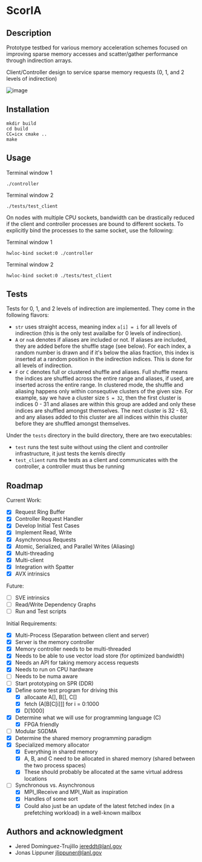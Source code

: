 # ScorIA

## Description
Prototype testbed for various memory acceleration schemes focused on improving sparse memory accesses and scatter/gather performance through indirection arrays.

Client/Controller design to service sparse memory requests (0, 1, and 2 levels of indirection)

![image](https://user-images.githubusercontent.com/20432571/212427502-d881947b-fcc1-4297-8013-e18d3c0fc71a.png)


## Installation
```
mkdir build
cd build
CC=icx cmake ..
make
```

## Usage
Terminal window 1
```
./controller
```

Terminal window 2
```
./tests/test_client
```

On nodes with multiple CPU sockets, bandwidth can be drastically reduced if the client and controller processes are bound to different sockets. To explicitly bind the processes to the same socket, use the following:

Terminal window 1
```
hwloc-bind socket:0 ./controller
```

Terminal window 2
```
hwloc-bind socket:0 ./tests/test_client
```


## Tests
Tests for 0, 1, and 2 levels of indirection are implemented. They come in the following flavors:
- `str` uses straight access, meaning index `a[i] = i` for all levels of indirection (this is the only test availalbe for 0 levels of indirection).
- `A` or `noA` denotes if aliases are included or not. If aliases are included, they are added before the shuffle stage (see below). For each index, a random number is drawn and if it's below the alias fraction, this index is inserted at a random position in the indirection indices. This is done for all levels of indirection.
- `F` or `C` denotes full or clustered shuffle and aliases. Full shuffle means the indices are shuffled across the entire range and aliases, if used, are inserted across the entire range. In clustered mode, the shuffle and aliasing happens only within consequtive clusters of the given size. For example, say we have a cluster size `S = 32`, then the first cluster is indices 0 - 31 and aliases are within this group are added and only these indices are shuffled amongst themselves. The next cluster is 32 - 63, and any aliases added to this cluster are all indices within this cluster before they are shuffled amongst themselves.

Under the `tests` directory in the build directory, there are two executables:
- `test` runs the test suite without using the client and controller infrastructure, it just tests the kernls directly
- `test_client` runs the tests as a client and communicates with the controller, a controller must thus be running


## Roadmap
Current Work:
- [x] Request Ring Buffer
- [x] Controller Request Handler
- [x] Develop Initial Test Cases
- [x] Implement Read, Write
- [x] Asynchronous Requests
- [x] Atomic, Serialized, and Parallel Writes (Aliasing)
- [x] Multi-threading
- [x] Multi-client
- [x] Integration with Spatter
- [x] AVX intrinsics

Future:
- [ ] SVE intrinsics
- [ ] Read/Write Dependency Graphs
- [ ] Run and Test scripts

Initial Requirements:
- [x] Multi-Process (Separation between client and server)
- [x] Server is the memory controller
- [x] Memory controller needs to be multi-threaded
- [x] Needs to be able to use vector load store (for optimized bandwidth)
- [x] Needs an API for taking memory access requests
- [x] Needs to run on CPU hardware
- [ ] Needs to be numa aware
- [ ] Start prototyping on SPR (DDR)
- [x] Define some test program for driving this
  - [x] allocaate A[], B[], C[]
  - [x] fetch (A[B[C[i]]] for i = 0:1000
  - [x] D[1000]
- [x] Determine what we will use for programming language (C)
  - [x] FPGA friendly
- [ ] Modular SGDMA
- [x] Determine the shared memory programming paradigm
- [x] Specialized memory allocator
  - [x] Everything in shared memory
  - [x] A, B, and C need to be allocated in shared memory (shared between the two process spaces) 
  - [x] These should probably be allocated at the same virtual address locations
- [ ] Synchronous vs. Asynchronous
  - [x] MPI_IReceive and MPI_Wait as inspiration 
  - [x] Handles of some sort
  - [x] Could also just be an update of the latest fetched index (in a prefetching workload) in a well-known mailbox

## Authors and acknowledgment
- Jered Dominguez-Trujillo jereddt@lanl.gov
- Jonas Lippuner jlippuner@lanl.gov
